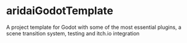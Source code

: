 # aridaiGodotTemplate
 A project template for Godot with some of the most essential plugins, a scene transition system, testing and itch.io integration
